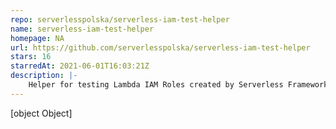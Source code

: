 ```yaml
---
repo: serverlesspolska/serverless-iam-test-helper
name: serverless-iam-test-helper
homepage: NA
url: https://github.com/serverlesspolska/serverless-iam-test-helper
stars: 16
starredAt: 2021-06-01T16:03:21Z
description: |-
    Helper for testing Lambda IAM Roles created by Serverless Framework.
---
```


[object Object]

